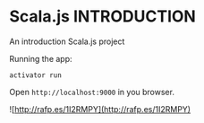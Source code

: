 # Scala.js INTRODUCTION
An introduction Scala.js project

Running the app:

````
activator run
````

Open `http://localhost:9000` in you browser.

![http://rafp.es/1I2RMPY](http://rafp.es/1I2RMPY)
